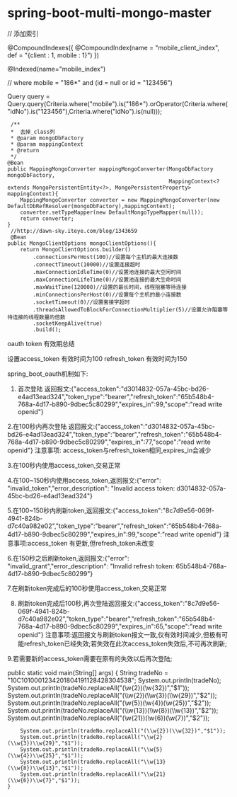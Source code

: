 # spring-boot-multi-mongo-master

// 添加索引

@CompoundIndexes({
    @CompoundIndex(name = "mobile_client_index", def = "{client : 1, mobile : 1}")
})

 @Indexed(name="mobile_index")
 
 
  // where mobile = "186*" and (id = null or id = "123456")
  
 Query query = Query.query(Criteria.where("mobile").is("186*").orOperator(Criteria.where("idNo").is("123456"),Criteria.where("idNo").is(null)));
 
    
     /**
     *  去掉_class列
     * @param mongoDbFactory
     * @param mappingContext
     * @return
     */
    @Bean
    public MappingMongoConverter mappingMongoConverter(MongoDbFactory mongoDbFactory,
                                                       MappingContext<? extends MongoPersistentEntity<?>, MongoPersistentProperty> mappingContext){
        MappingMongoConverter converter = new MappingMongoConverter(new DefaultDbRefResolver(mongoDbFactory),mappingContext);
        converter.setTypeMapper(new DefaultMongoTypeMapper(null));
        return converter;
    }
     //http://dawn-sky.iteye.com/blog/1343659
     @Bean
    public MongoClientOptions mongoClientOptions(){
        return MongoClientOptions.builder()
            .connectionsPerHost(100)//设置每个主机的最大连接数
            .connectTimeout(10000)//设置连接超时
            .maxConnectionIdleTime(0)//设置池连接的最大空闲时间
            .maxConnectionLifeTime(0)//设置池连接的最大生命时间
            .maxWaitTime(120000)//设置的最长时间，线程阻塞等待连接
            .minConnectionsPerHost(0)//设置每个主机的最小连接数
            .socketTimeout(0)//设置套接字超时
            .threadsAllowedToBlockForConnectionMultiplier(5)//设置允许阻塞等待连接的线程数量的倍数
            .socketKeepAlive(true)
            .build();
    
 
oauth token 有效期总结

设置access_token 有效时间为100 refresh_token 有效时间为150

spring_boot_oauth机制如下:
1. 首次登陆
返回报文:{"access_token":"d3014832-057a-45bc-bd26-e4ad13ead324","token_type":"bearer","refresh_token":"65b548b4-768a-4d17-b890-9dbec5c80299","expires_in":99,"scope":"read write openid"}


2.在100秒内再次登陆
返回报文:{"access_token":"d3014832-057a-45bc-bd26-e4ad13ead324","token_type":"bearer","refresh_token":"65b548b4-768a-4d17-b890-9dbec5c80299","expires_in":77,"scope":"read write openid"}
注意事项: access_token与refresh_token相同,expires_in会减少


3.在100秒内使用access_token,交易正常

4.在100~150秒内使用access_token,返回报文:{"error": "invalid_token","error_description": "Invalid access token: d3014832-057a-45bc-bd26-e4ad13ead324"}

5.在100~150秒内刷新token,返回报文:{"access_token":"8c7d9e56-069f-4941-824b-d7c40a982e02","token_type":"bearer","refresh_token":"65b548b4-768a-4d17-b890-9dbec5c80299","expires_in":99,"scope":"read write openid"}
注意事项:access_token 有更新,但refresh_token未改变

6.在150秒之后刷新token,返回报文:{"error": "invalid_grant","error_description": "Invalid refresh token: 65b548b4-768a-4d17-b890-9dbec5c80299"}

7.在刷新token完成后的100秒使用access_token,交易正常

8. 刷新token完成后100秒,再次登陆返回报文:{"access_token":"8c7d9e56-069f-4941-824b-d7c40a982e02","token_type":"bearer","refresh_token":"65b548b4-768a-4d17-b890-9dbec5c80299","expires_in":65,"scope":"read write openid"}
注意事项:返回报文与刷新token报文一致,仅有效时间减少,但极有可能refresh_token已经失效;若失效在此次access_token失效后,不可再次刷新;

9.若需要新的access_token需要在原有的失效以后再次登陆;


public static void main(String[] args) {
        String tradeNo =  "10C1010001234201804191128428304538";
        System.out.println(tradeNo);
        System.out.println(tradeNo.replaceAll("(\\w{2})(\\w{32})","$1"));
        System.out.println(tradeNo.replaceAll("(\\w{2})(\\w{3})(\\w{29})","$2"));
        System.out.println(tradeNo.replaceAll("(\\w{5})(\\w{4})(\\w{25})","$2"));
        System.out.println(tradeNo.replaceAll("(\\w{13})(\\w{8})(\\w{13})","$2"));
        System.out.println(tradeNo.replaceAll("(\\w{21})(\\w{6})(\\w{7})","$2"));

        System.out.println(tradeNo.replaceAll("(\\w{2})(\\w{32})","$1"));
        System.out.println(tradeNo.replaceAll("\\w{2}(\\w{3})\\w{29}","$1"));
        System.out.println(tradeNo.replaceAll("\\w{5}(\\w{4})\\w{25}","$1"));
        System.out.println(tradeNo.replaceAll("\\w{13}(\\w{8})\\w{13}","$1"));
        System.out.println(tradeNo.replaceAll("\\w{21}(\\w{6})\\w{7}","$1"));
    }
